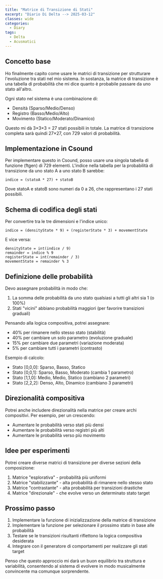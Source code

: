 ```yaml
---
title: "Matrice di Transizione di Stati"
excerpt: "Diario Di Delta --> 2025-03-12"
classes: wide
categories:
  - Diary
tags:
  - Delta
  - Acusmatici
---
```



## Concetto base

Ho finalmente capito come usare le matrici di transizione per strutturare l'evoluzione tra stati nel mio sistema. In sostanza, la matrice di transizione è una tabella di probabilità che mi dice quanto è probabile passare da uno stato all'altro.

Ogni stato nel sistema è una combinazione di:
- Densità (Sparso/Medio/Denso)
- Registro (Basso/Medio/Alto)
- Movimento (Statico/Moderato/Dinamico)

Questo mi dà 3×3×3 = 27 stati possibili in totale. La matrice di transizione completa sarà quindi 27×27, con 729 valori di probabilità.

## Implementazione in Csound

Per implementare questo in Csound, posso usare una singola tabella di funzione (ftgen) di 729 elementi. L'indice nella tabella per la probabilità di transizione da uno stato A a uno stato B sarebbe:

```
indice = (statoA * 27) + statoB
```

Dove statoA e statoB sono numeri da 0 a 26, che rappresentano i 27 stati possibili.

## Schema di codifica degli stati

Per convertire tra le tre dimensioni e l'indice unico:

```
indice = (densityState * 9) + (registerState * 3) + movementState
```

E vice versa:
```
densityState = int(indice / 9)
remainder = indice % 9
registerState = int(remainder / 3)
movementState = remainder % 3
```

## Definizione delle probabilità

Devo assegnare probabilità in modo che:
1. La somma delle probabilità da uno stato qualsiasi a tutti gli altri sia 1 (o 100%)
2. Stati "vicini" abbiano probabilità maggiori (per favorire transizioni graduali)

Pensando alla logica compositiva, potrei assegnare:
- 40% per rimanere nello stesso stato (stabilità)
- 40% per cambiare un solo parametro (evoluzione graduale)
- 15% per cambiare due parametri (variazione moderata)
- 5% per cambiare tutti i parametri (contrasto)

Esempio di calcolo:
- Stato [0,0,0]: Sparso, Basso, Statico
- Stato [0,0,1]: Sparso, Basso, Moderato (cambia 1 parametro)
- Stato [1,1,0]: Medio, Medio, Statico (cambiano 2 parametri)
- Stato [2,2,2]: Denso, Alto, Dinamico (cambiano 3 parametri)

## Direzionalità compositiva

Potrei anche includere direzionalità nella matrice per creare archi compositivi. Per esempio, per un crescendo:
- Aumentare le probabilità verso stati più densi
- Aumentare le probabilità verso registri più alti
- Aumentare le probabilità verso più movimento

## Idee per esperimenti

Potrei creare diverse matrici di transizione per diverse sezioni della composizione:
1. Matrice "esplorativa" - probabilità più uniformi
2. Matrice "stabilizzante" - alta probabilità di rimanere nello stesso stato
3. Matrice "contrastante" - alta probabilità per transizioni drastiche
4. Matrice "direzionale" - che evolve verso un determinato stato target

## Prossimo passo

1. Implementare la funzione di inizializzazione della matrice di transizione
2. Implementare la funzione per selezionare il prossimo stato in base alle probabilità
3. Testare se le transizioni risultanti riflettono la logica compositiva desiderata
4. Integrare con il generatore di comportamenti per realizzare gli stati target

Penso che questo approccio mi darà un buon equilibrio tra struttura e variabilità, consentendo al sistema di evolvere in modo musicalmente convincente ma comunque sorprendente.